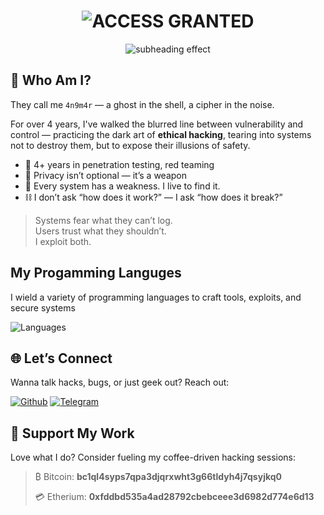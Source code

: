 
<!-- SEO Meta Tags -->
<head>
  <meta name="google-site-verification" content="l4gzIHopgDDt57xRYeRvJZ5DYgg4lLb-qPciUxhNxkY" />
</head>
<!--
  Title: Cybersecurity Engineer | Ethical Hacker | Reverse Engineer
  Description: I’m a cybersecurity enthusiast, penetration tester, and open source contributor who builds and breaks things in the digital shadows.
  Keywords: cybersecurity, ethical hacker, penetration testing, reverse engineering, linux, open source, python developer, red teaming, dark web tools, 4n9m4r
-->

<!-- ASCII glitch effect -->
<h1 align="center">
  <img src="https://readme-typing-svg.herokuapp.com?duration=1000&center=true&font=Consolas&weight=900&size=50&pause=1000&color=00FF00&vCenter=true&repeat=false&width=435&height=70&lines=ACCESS+GRANTED" alt="ACCESS GRANTED" />
</h1>

<p align="center">
  <img src="https://readme-typing-svg.herokuapp.com/?center=true&vCenter=true&pause=2000&lines=No+System+Is+Safe.;I+breach+firewalls+,+not+hearts.;You+trace+the+logs…+I+rewrite+them." alt="subheading effect" />
</p>

<p align="center">
  
## 💾 Who Am I?

They call me `4n9m4r` — a ghost in the shell, a cipher in the noise.

For over 4 years, I've walked the blurred line between vulnerability and control — practicing the dark art of **ethical hacking**, tearing into systems not to destroy them, but to expose their illusions of safety.

- 🧬 4+ years in penetration testing, red teaming
- 🔐 Privacy isn’t optional — it’s a weapon  
- 🧠 Every system has a weakness. I live to find it.
- ⛓ I don’t ask “how does it work?” — I ask “how does it break?”

> Systems fear what they can’t log.  
> Users trust what they shouldn’t.  
> I exploit both.

## My Progamming Languges
I wield a variety of programming languages to craft tools, exploits, and secure systems

<p>    
   <img src="https://skillicons.dev/icons?i=py,cs,c,cpp,php,js,ruby,perl,bash,powershell,linux,mysql,sqlite,nginx,gitlab,github,git,docker,qt,visualstudio,vscode,arduino,md,ps,regex,wordpress" alt="Languages"/>
</p>

## 🌐 Let’s Connect
Wanna talk hacks, bugs, or just geek out? Reach out:

[![Github](https://img.shields.io/badge/GitHub-000?style=for-the-badge&logo=github&logoColor=white)](https://www.github.com/4n9m4r)
[![Telegram](https://img.shields.io/badge/Telegram-2B9BD2?style=for-the-badge&logo=telegram&logoColor=white)](https://t.me/W17ch_K1n9_0f_4n9m4r)


## 💸 Support My Work
Love what I do? Consider fueling my coffee-driven hacking sessions:

> ₿ Bitcoin: **bc1ql4syps7qpa3djqrxwht3g66tldyh4j7qsyjkq0**
> 
> 💳 Etherium: **0xfddbd535a4ad28792cbebceee3d6982d774e6d13**

</p>
